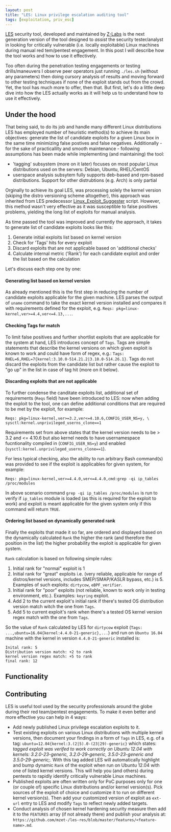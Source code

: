 ```yaml
---
layout: post
title: "LES: Linux privilege escalation auditing tool"
tags: [exploitation, priv_esc]
---
```


[LES](https://github.com/mzet-/linux-exploit-suggester) security tool, developed and maintained by [Z-Labs](https://z-labs.eu) is the next generation version of the tool designed to *assist* the security tester/analyst in looking for critically vulnerable (i.e. locally exploitable) Linux machines during manual red tem/pentest engagement. In this post I will describe how the tool works and how to use it effectively.

Too often during the penetration testing engagements or testing drills/maneuvers I observe peer operators just running `./les.sh` (without any parameters) then doing cursory analysis of results and moving forward to other testing techniques if none of the exploit stands out from the crowd. Yet, the tool has much more to offer, then that. But first, let's do a little deep dive into how the LES actually works as it will help us to understand how to use it effectively.

## Under the hood

That being said, to do its job and handle many different Linux distributions LES has employed number of heuristic method(s) to achieve its main objectives: generate the list of candidate exploits for a given Linux box in the same time minimizing false postives and false negatives. Additionally - for the sake of practicallity and smooth maintenance - following assumptions has been made while implementing (and maintaining) the tool:

- 'tagging' subsystem (more on it later) focuses on most popular Linux distributions used on the servers: Debian, Ubuntu, RHEL/CentOS
- userspace analysis subsytem fully supports deb-based and rpm-based distributions. Support for other distrubtions (e.g. Arch) is only partial

Orginally to achieve its goal LES, was processing solely the kernel version (skiping the distro versioning scheme altogether), this approach was inherited from LES predecessor [Linux_Exploit_Suggester](https://github.com/InteliSecureLabs/Linux_Exploit_Suggester) script. However, this method wasn't very effective as it was susceptible to false positives problems, yielding the long list of exploits for manual analysis.

As time passed the tool was improved and currently the approach, it takes to generate list of candidate exploits looks like this:

1. Generate initial exploits list based on kernel version
2. Check for 'Tags' hits for every exploit
3. Discard exploits that are not applicable based on 'additional checks'
4. Calculate internal metric ('Rank') for each candidate exploit and order the list based on the calculation 

Let's discuss each step one by one:

#### Generating list based on kernel version

As already mentioned this is the first step in reducing the number of candidate exploits applicable for the given machine. LES parses the output of `uname` command to take the exact kernel version installed and compares it with requirements defined for the exploit, e.g. `Reqs: pkg=linux-kernel,ver>=4.4,ver<=4.13,...`.

#### Checking Tags for match

To limit false positives and further shortlist exploits that are applicable for the system at hand, LES introduces concept of `Tags`. Tags are simple statements that describe the kernel versions on which given exploit is known to work and could have form of regex, e.g.: `Tags: RHEL=6,RHEL=7{kernel:3.10.0-514.21.2|3.10.0-514.26.1}`. Tags do not discard the exploits from the candidate list but rather cause the exploit to "go up" in the list in case of tag hit (more on it below).

#### Discarding exploits that are not applicable

To further condense the canditate exploits list, additional set of requirements (`Reqs` field) have been introduced to LES: now when adding the exploit to the tool, one can define additional conditions that are required to be met by the exploit, for example:

```
Reqs: pkg=linux-kernel,ver>=3.2,ver<=4.10.6,CONFIG_USER_NS=y, \
sysctl:kernel.unprivileged_userns_clone==1 
```

Requirements set from above states that the kernel version needs to be > 3.2 and <= 4.10.6 but also kernel needs to have usernamespace fucntionality compiled in (`CONFIG_USER_NS=y`) and enabled (`sysctl:kernel.unprivileged_userns_clone==1`).

For less typical checking, also the ability to run arbitrary Bash command(s) was provided to see if the exploit is applicables for given system, for example:

    Reqs: pkg=linux-kernel,ver>=4.4.0,ver<=4.4.0,cmd:grep -qi ip_tables /proc/modules

In above scenario command `grep -qi ip_tables /proc/modules` is run to verify if `ip_tables` module is loaded (as this is required for the exploit to work) and exploit is meant applicable for the given system only if this command will return `TRUE`.

#### Ordering list based on dynamically generated rank

Finally the exploits that made it so far, are ordered and displayed based on the dynamically calculated `Rank` the higher the rank (and therefore the position in the list) the higher probability the exploit is applicable for given system.

`Rank` calculation is based on following simple rules:

1) Initial rank for "normal" exploit is 1 
2) Initial rank for "great" exploits i.e. (very reliable, applicable for range of distros/kernel versions, includes SMEP/SMAP/KASLR bypass, etc.) is 5. Examples of such exploits: `dirtycow`, `eBPF_verifier`.
3) Initial rank for "poor" exploits (not reliable, known to work only in testing environment, etc.). Examples: `keyring` exploit.
4) Add 2 to the current exploit's initial rank if there's tested OS distribution version match witch the one from `Tags`. 
5) Add 5 to current exploit's rank when there's a tested OS kernel version regex match with the one from `Tags`.

So the value of `Rank` calculated by LES for `dirtycow` exploit (`Tags: ...,ubuntu=16.04{kernel:4.4.0-21-generic},...`) and run on `Ubuntu 16.04` machine with the kernel in version `4.4.0-21-generic` installed is:

```
Inital rank: 5
Distribution version match: +2 to rank
kernel version regex match: +5 to rank
final rank: 12
```

## Functionality

## Contributing

LES is useful tool used by the security professionals around the globe during their red team/pentest engagements. To make it even better and more effective you can help in 4 ways:

- Add newly published Linux privilege escalation exploits to it.
- Test existing exploits on various Linux distributions with multiple kernel versions, then document your findings in a form of `Tags` in LES, e.g. of a tag: `ubuntu=12.04{kernel:3.(2|5).0-(23|29)-generic}` which states: *tagged exploit was verifed to work correctly on Ubuntu 12.04 with kernels: 3.2.0-23-generic, 3.2.0-29-generic, 3.5.0-23-generic and 3.5.0-29-generic;*. With this tag added LES will automatically highlight and bump dynamic `Rank` of the exploit when run on Ubuntu 12.04 with one of listed kernel versions. This will help you (and others) during pentests to rapidly identify critically vulnerable Linux machines.
- Published exploits are often written only for PoC purposes only for one (or couple of) specific Linux distributions and/or kernel version(s). Pick sources of the exploit of choice and customize it to run on different kernel version(s). Then add your customized version of exploit as `ext-url` entry to LES and modify `Tags` to reflect newly added targets.
- Conduct analysis of chosen kernel hardening security measure then add it to the `FEATURES` array (if not already there) and publish your analysis at: `https://github.com/mzet-/les-res/blob/master/features/<feature-name>.md`.
